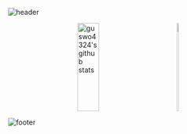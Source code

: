 <!--
**guswo4324/guswo4324** is a ✨ _special_ ✨ repository because its `README.md` (this file) appears on your GitHub profile.

Here are some ideas to get you started:

- 🔭 I’m currently working on ...
- 🌱 I’m currently learning ...
- 👯 I’m looking to collaborate on ...
- 🤔 I’m looking for help with ...
- 💬 Ask me about ...
- 📫 How to reach me: ...
- 😄 Pronouns: ...
- ⚡ Fun fact: ...
-->
<!--
00FA9A : MEDIUMSPRINGGREEN
7FFFD4 : AQUAMARINE
E0FFFF : LIGHTCYAN
90EE90 : LIGTHGREEN
00FF00 : LIME
-->

<!--![header](https://capsule-render.vercel.app/api?type=waving&color=gradient&height=200&section=header&text=🌱&fontSize=40) -->

![header](https://capsule-render.vercel.app/api?type=waving&color=7F7FD5&text=%20🌱%20%20&height=200&fontSize=40&fontColor=ffffff)

<!--
<a href="https://github.com/guswo4324"><img align="left" style="height:170px" src="https://github-readme-stats.vercel.app/api?username=guswo4324&show_icons=true&include_all_commits=true&theme=nord&hide_border=true" alt="guswo's github stats" /></a>

<a href="https://github.com/guswo4324"><img align="center" style="height:170px" src="https://github-readme-stats.vercel.app/api/top-langs/?username=guswo4324&layout=compact&theme=nord&hide_border=true" /></a> 
-->

<div style="display: flex; justify-content: center; align-items: center; gap: 10px; flex-wrap: nowrap;">
  <a href="https://github.com/guswo4324">
    <img style="height:180px; width: 48%;" src="https://github-readme-stats.vercel.app/api?username=guswo4324&show_icons=true&include_all_commits=true&hide_border=true&bg_color=30,7F7FD5,86A8E7,91eae4&title_color=fff&text_color=fff" alt="guswo4324's github stats" />
  </a>
  <a href="https://github.com/guswo4324">
    <img style="height:180px; width: 48%;" src="https://github-readme-stats.vercel.app/api/top-langs/?username=guswo4324&layout=compact&hide_border=true&bg_color=30,91eae4,86A8E7&title_color=fff&text_color=fff" />
  </a>

<!--<a href="https://solved.ac/guswo4324/"><img style="height:180px; width: 48%;" src="http://mazassumnida.wtf/api/v2/generate_badge?boj=guswo4324"  /></a>-->
</div>




![footer](https://capsule-render.vercel.app/api?section=footer&type=waving&color=7F7FD5)

